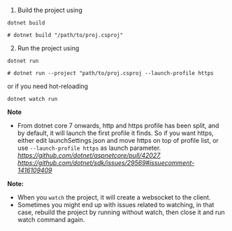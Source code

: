 1. Build the project using 

``` 
dotnet build 

# dotnet build "/path/to/proj.csproj" 
```


2. Run the project using

``` 
dotnet run

# dotnet run --project "path/to/proj.csproj --launch-profile https
```

or if you need hot-reloading

```
dotnet watch run
```

**Note** 
- From dotnet core 7 onwards, http and https profile has been split, and by default, it will launch the first profile it finds. So if you want https, either edit launchSettings.json and move https on top of profile list, or use `--launch-profile https` as launch parameter. 
*https://github.com/dotnet/aspnetcore/pull/42027, https://github.com/dotnet/sdk/issues/29569#issuecomment-1416109409*

**Note:**
- When you `watch` the project, it will create a websocket to the client.
- Sometimes you might end up with issues related to watching, in that case, rebuild the project by running without watch, then close it and run watch command again.
